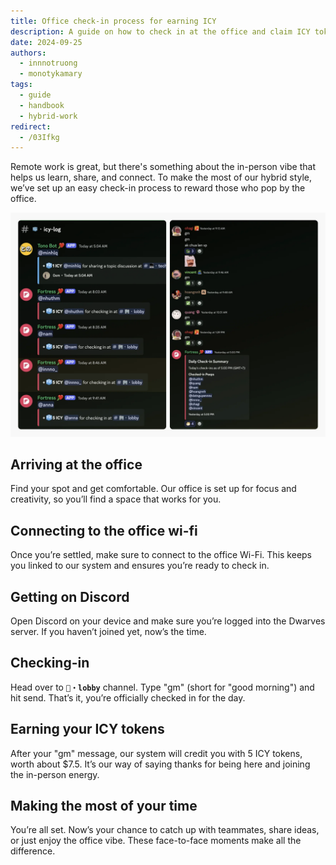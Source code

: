 ```yaml
---
title: Office check-in process for earning ICY
description: A guide on how to check in at the office and claim ICY token rewards.
date: 2024-09-25
authors:
  - innnotruong
  - monotykamary
tags:
  - guide
  - handbook
  - hybrid-work
redirect:
  - /03Ifkg
---
```


Remote work is great, but there's something about the in-person vibe that helps us learn, share, and connect. To make the most of our hybrid style, we’ve set up an easy check-in process to reward those who pop by the office.

![Check-in at office to earn ICY tokens](assets/check-in-earn-icy.webp)

## Arriving at the office

Find your spot and get comfortable. Our office is set up for focus and creativity, so you’ll find a space that works for you.

## Connecting to the office wi-fi

Once you’re settled, make sure to connect to the office Wi-Fi. This keeps you linked to our system and ensures you’re ready to check in.

## Getting on Discord

Open Discord on your device and make sure you’re logged into the Dwarves server. If you haven’t joined yet, now’s the time.

## Checking-in

Head over to **`🏢・lobby`** channel. Type "gm" (short for "good morning") and hit send. That’s it, you’re officially checked in for the day.

## Earning your ICY tokens

After your "gm" message, our system will credit you with 5 ICY tokens, worth about $7.5. It’s our way of saying thanks for being here and joining the in-person energy.

## Making the most of your time

You’re all set. Now’s your chance to catch up with teammates, share ideas, or just enjoy the office vibe. These face-to-face moments make all the difference.
